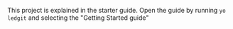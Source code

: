 This project is explained in the starter guide.
Open the guide by running `yo ledgit` and selecting the "Getting Started guide"
